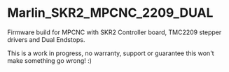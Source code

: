 # Marlin_SKR2_MPCNC_2209_DUAL
Firmware build for MPCNC with SKR2 Controller board, TMC2209 stepper drivers and Dual Endstops.


This is a work in progress, no warranty, support or guarantee this won't make something go wrong! :)
